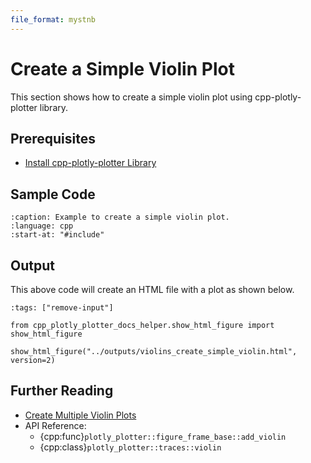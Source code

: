 ```yaml
---
file_format: mystnb
---
```


# Create a Simple Violin Plot

This section shows how to create a simple violin plot using cpp-plotly-plotter library.

## Prerequisites

- [Install cpp-plotly-plotter Library](../../install.md)

## Sample Code

```{literalinclude} /../../../examples/violins/create_simple_violin.cpp
:caption: Example to create a simple violin plot.
:language: cpp
:start-at: "#include"
```

## Output

This above code will create an HTML file with a plot as shown below.

```{code-cell}
:tags: ["remove-input"]

from cpp_plotly_plotter_docs_helper.show_html_figure import show_html_figure

show_html_figure("../outputs/violins_create_simple_violin.html", version=2)
```

## Further Reading

- [Create Multiple Violin Plots](create_multiple_violins.md)
- API Reference:
  - {cpp:func}`plotly_plotter::figure_frame_base::add_violin`
  - {cpp:class}`plotly_plotter::traces::violin`

